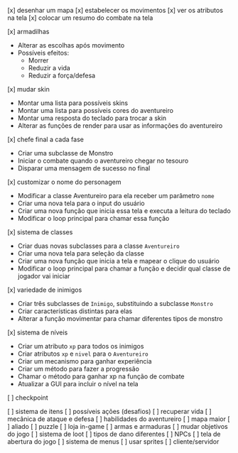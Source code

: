 [x] desenhar um mapa
[x] estabelecer os movimentos
[x] ver os atributos na tela
[x] colocar um resumo do combate na tela

[x] armadilhas
- Alterar as escolhas após movimento
- Possíveis efeitos:
    - Morrer
    - Reduzir a vida
    - Reduzir a força/defesa

[x] mudar skin
- Montar uma lista para possíveis skins
- Montar uma lista para possíveis cores do aventureiro
- Montar uma resposta do teclado para trocar a skin
- Alterar as funções de render para usar as informações do aventureiro

[x] chefe final a cada fase
- Criar uma subclasse de Monstro
- Iniciar o combate quando o aventureiro chegar no tesouro
- Disparar uma mensagem de sucesso no final

[x] customizar o nome do personagem
- Modificar a classe Aventureiro para ela receber um parâmetro `nome`
- Criar uma nova tela para o input do usuário
- Criar uma nova função que inicia essa tela e executa a leitura do teclado
- Modificar o loop principal para chamar essa função

[x] sistema de classes
- Criar duas novas subclasses para a classe `Aventureiro`
- Criar uma nova tela para seleção da classe
- Criar uma nova função que inicia a tela e mapear o clique do usuário
- Modificar o loop principal para chamar a função e decidir qual classe de jogador vai iniciar

[x] variedade de inimigos
- Criar três subclasses de `Inimigo`, substituindo a subclasse `Monstro`
- Criar características distintas para elas
- Alterar a função movimentar para chamar diferentes tipos de monstro

[x] sistema de níveis
- Criar um atributo `xp` para todos os inimigos
- Criar atributos `xp` e `nivel` para o `Aventureiro`
- Criar um mecanismo para ganhar experiência
- Criar um método para fazer a progressão
- Chamar o método para ganhar xp na função de combate
- Atualizar a GUI para incluir o nível na tela

[ ] checkpoint



[ ] sistema de itens
[ ] possíveis ações (desafios)
[ ] recuperar vida
[ ] mecânica de ataque e defesa
[ ] habilidades do aventureiro
[ ] mapa maior
[ ] aliado
[ ] puzzle
[ ] loja in-game
[ ] armas e armaduras
[ ] mudar objetivos do jogo
[ ] sistema de loot
[ ] tipos de dano diferentes
[ ] NPCs
[ ] tela de abertura do jogo
[ ] sistema de menus
[ ] usar sprites
[ ] cliente/servidor

